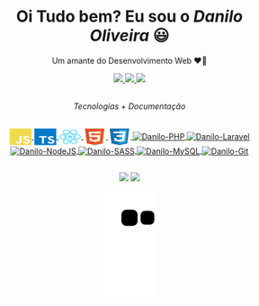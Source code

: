 <div>
    <h1 align="center">Oi Tudo bem? Eu sou o <i>Danilo Oliveira</i> 😃️</h1>
    <p align="center">Um amante do Desenvolvimento Web</a> ❤️‍🔥 </p>
</div>

<div align="center">
  <a href="https://github.com/DaniloWA">
    <img height="180em" src="https://github-readme-stats.vercel.app/api?username=DaniloWA&count_private=true&show_icons=true&theme=dracula&include_all_commits=true"/>
    <img height="180em" src="https://github-readme-stats.vercel.app/api/top-langs/?username=DaniloWA&layout=compact&langs_count=7&theme=dracula"/>
    <img height="180em" src="http://github-readme-streak-stats.herokuapp.com?user=DaniloWA&theme=dracula&locale=pt-br)](https://git.io/streak-stats"/>
  </a>
</div><br>

<div>
    <p align="center"><i>Tecnologias + Documentação</i></p>
</div>

<div align="center" style="display: inline_block, background-color:white;"><br>
    <a href="https://developer.mozilla.org/pt-BR/docs/Web/JavaScript" target="_blank">
        <img align="center" alt="Danilo-Js" height="30" width="40" src="https://raw.githubusercontent.com/devicons/devicon/master/icons/javascript/javascript-plain.svg">
    </a>
    <a href="https://www.typescriptlang.org/docs/" target="_blank">
        <img align="center" alt="Danilo-Ts" height="30" width="40" src="https://raw.githubusercontent.com/devicons/devicon/master/icons/typescript/typescript-plain.svg">
    </a>
    <a href="https://pt-pt.reactjs.org/docs/getting-started.html" target="_blank">
        <img align="center" alt="Danilo-React" height="30" width="40" src="https://raw.githubusercontent.com/devicons/devicon/master/icons/react/react-original.svg">
    </a>
    <a href="https://developer.mozilla.org/pt-BR/docs/Web/HTML" target="_blank">
        <img align="center" alt="Danilo-HTML" height="30" width="40" src="https://raw.githubusercontent.com/devicons/devicon/master/icons/html5/html5-original.svg">
    </a>
    <a href="https://developer.mozilla.org/pt-BR/docs/Web/CSS" target="_blank">
        <img align="center" alt="Danilo-CSS" height="30" width="40" src="https://raw.githubusercontent.com/devicons/devicon/master/icons/css3/css3-original.svg">
    </a>
    <a href="https://www.php.net/manual/pt_BR/index.php" target="_blank">
        <img align="center" alt="Danilo-PHP" height="30" width="40" src="https://cdn.jsdelivr.net/gh/devicons/devicon/icons/php/php-original.svg">
    </a>
    <a href="https://laravel.com/docs/8.x/readme" target="_blank">
        <img align="center" alt="Danilo-Laravel" height="30" width="40" src="https://cdn.jsdelivr.net/gh/devicons/devicon/icons/laravel/laravel-plain.svg">
    </a>
    <a href="https://nodejs.org/pt-br/docs/" target="_blank">
        <img align="center" alt="Danilo-NodeJS" height="30" width="40" src="https://cdn.jsdelivr.net/gh/devicons/devicon/icons/nodejs/nodejs-original-wordmark.svg">
    </a>
    <a href="https://sass-lang.com/documentation/" target="_blank">
        <img align="center" alt="Danilo-SASS" height="30" width="40" src="https://cdn.jsdelivr.net/gh/devicons/devicon/icons/sass/sass-original.svg">
    </a>
    <a href="https://dev.mysql.com/doc/" target="_blank">
        <img align="center" alt="Danilo-MySQL" height="30" width="40" src="https://cdn.jsdelivr.net/gh/devicons/devicon/icons/mysql/mysql-original-wordmark.svg">
    </a>
    <a href="https://git-scm.com/doc" target="_blank">
        <img align="center" alt="Danilo-Git" height="30" width="40" src="https://cdn.jsdelivr.net/gh/devicons/devicon/icons/git/git-original.svg">
    </a>
</div>

  ##

<div align="center">
    <a href="https://www.instagram.com/danilo.oliveira_eu" target="_blank"><img src="https://img.shields.io/badge/-Instagram%20Pessoal-%23E4402F?style=for-the-badge&logo=instagram&logoColor=white" target="_blank"></a>
    <a href="https://www.instagram.com/danilo.oliveira_fotos" target="_blank"><img src="https://img.shields.io/badge/-Instagram%20hobby-%23E4405F?style=for-the-badge&logo=instagram&logoColor=white" target="_blank"></a>
<div align="center">

  ![Snake animation](https://github.com/DaniloWA/DaniloWA/blob/output/github-contribution-grid-snake.svg)
</div>

</div>

